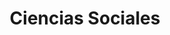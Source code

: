 ---
title: 'Ciencias Sociales'
coverImage: '@/assets/images/portada-general-ciencias-sociales.jpg'
---